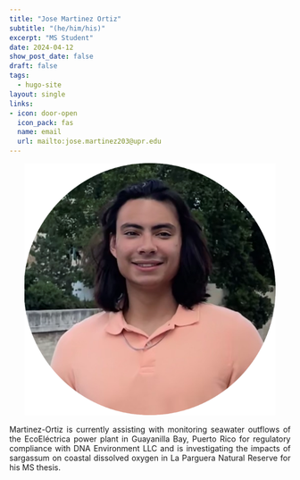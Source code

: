 ```yaml
---
title: "Jose Martinez Ortiz"
subtitle: "(he/him/his)"
excerpt: "MS Student"
date: 2024-04-12
show_post_date: false
draft: false
tags:
  - hugo-site
layout: single
links:
- icon: door-open
  icon_pack: fas
  name: email
  url: mailto:jose.martinez203@upr.edu
---
```


<div style="text-align: center;">
<img src="featured-hex.PNG" width="450"> 
</div>

<div style="text-align: justify;">

Martinez-Ortiz is currently assisting with monitoring seawater outflows of the EcoEléctrica power plant in Guayanilla Bay, Puerto Rico for regulatory compliance with DNA Environment LLC and is investigating the impacts of sargassum on coastal dissolved oxygen in La Parguera Natural Reserve for his MS thesis.

</div>
